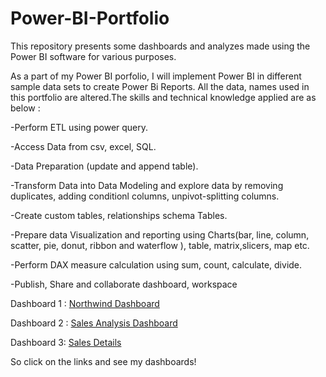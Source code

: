 # Power-BI-Portfolio

This repository presents some dashboards and analyzes made using the Power BI software for various purposes.

As a part of my Power BI porfolio, I will implement Power BI in different sample data sets to create Power Bi Reports. All the data, names used in this portfolio are altered.The skills and technical knowledge applied are as below :

  -Perform ETL using power query.
  
  -Access Data from csv, excel, SQL.
  
  -Data Preparation (update and append table).
  
  -Transform Data into Data Modeling and explore data by removing duplicates, adding conditionl columns, unpivot-splitting columns. 
  
  -Create custom tables, relationships schema Tables.
  
  -Prepare data Visualization and reporting using Charts(bar, line, column, scatter, pie, donut, ribbon and waterflow ), table, matrix,slicers, map etc.
  
  -Perform DAX measure calculation using sum, count, calculate, divide.
  
  -Publish, Share and collaborate dashboard, workspace


Dashboard 1 : [Northwind Dashboard](https://app.powerbi.com/view?r=eyJrIjoiYjAxZDA3NWMtNjliMC00YzA1LWEyMjgtNzlkM2M0ODkyODBiIiwidCI6ImQxZjE0MzQ4LWYxYjUtNGEwOS1hYzk5LTdlYmYyMTNjYmM4MSIsImMiOjEwfQ%3D%3D&pageName=ReportSection)

Dashboard 2 : [Sales Analysis Dashboard](https://app.powerbi.com/view?r=eyJrIjoiMmI3ZTIzZjQtNjYxOS00NzVmLTg4MjQtNmRkZmIxZTExNGE4IiwidCI6ImQxZjE0MzQ4LWYxYjUtNGEwOS1hYzk5LTdlYmYyMTNjYmM4MSIsImMiOjEwfQ%3D%3D&pageName=ReportSection)

Dashboard 3: [Sales Details](https://app.powerbi.com/view?r=eyJrIjoiZmNlOTVlMDQtYjgyYy00ZGQwLWI5ODktYjZlYzI0ZTYzNjgyIiwidCI6ImQxZjE0MzQ4LWYxYjUtNGEwOS1hYzk5LTdlYmYyMTNjYmM4MSIsImMiOjEwfQ%3D%3D&pageName=ReportSection) 

So click on the links and see my dashboards!
